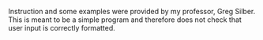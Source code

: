 Instruction and some examples were provided by my professor, Greg Silber. 
This is meant to be a simple program and therefore does not check that user input is correctly formatted.
